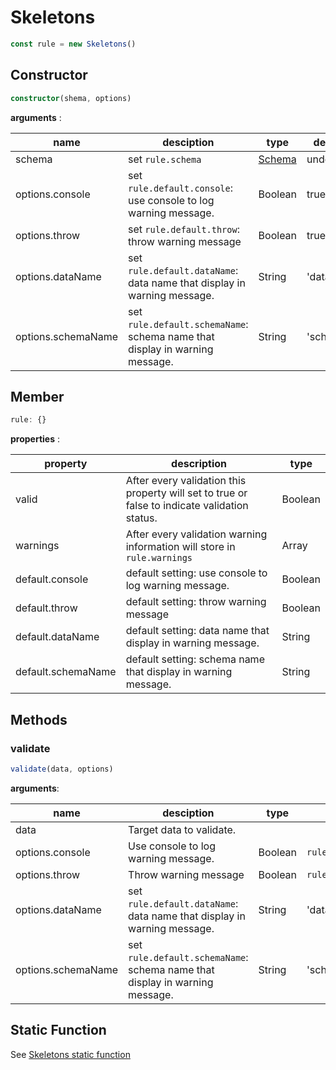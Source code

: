 # Skeletons

```javascript
const rule = new Skeletons()
```

## Constructor

```typescript
constructor(shema, options)
```

**arguments** :

|name|desciption|type|default|
|-|-|-|-|
|schema|set `rule.schema`|[Schema][define schema]|undefined|
|options.console|set `rule.default.console`: use console to log warning message.|Boolean|true|
|options.throw|set `rule.default.throw`: throw warning message|Boolean|true|
|options.dataName|set `rule.default.dataName`: data name that display in warning message.|String|'data'|
|options.schemaName|set `rule.default.schemaName`: schema name that display in warning message.|String|'schema'|

## Member

```javascript
rule: {}
```

**properties** :

|property|description|type|
|-|-|-|
|valid|After every validation this property will set to true or false to indicate validation status.|Boolean|
|warnings|After every validation warning information will store in `rule.warnings`|Array|
|default.console|default setting: use console to log warning message.|Boolean|
|default.throw|default setting: throw warning message|Boolean|
|default.dataName|default setting: data name that display in warning message.|String|
|default.schemaName|default setting: schema name that display in warning message.|String|

## Methods

### validate

```javascript
validate(data, options)
```

**arguments**:

|name|desciption|type|default|
|-|-|-|-|
|data|Target data to validate.|||
|options.console|Use console to log warning message.|Boolean|`rule.default.console`|
|options.throw|Throw warning message|Boolean| `rule.default.throw`|
|options.dataName|set `rule.default.dataName`: data name that display in warning message.|String|'data'|
|options.schemaName|set `rule.default.schemaName`: schema name that display in warning message.|String|'schema'|

## Static Function

See [Skeletons static function][static]

[define schema]:https://github.com/timtnleeProject/skeletons#define-schema
[static]:https://timtnleeproject.github.io/skeletons/static